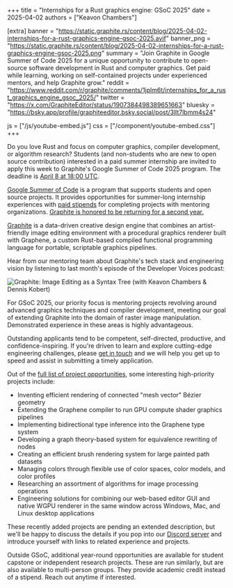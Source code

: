 +++
title = "Internships for a Rust graphics engine: GSoC 2025"
date = 2025-04-02
authors = ["Keavon Chambers"]

[extra]
banner = "https://static.graphite.rs/content/blog/2025-04-02-internships-for-a-rust-graphics-engine-gsoc-2025.avif"
banner_png = "https://static.graphite.rs/content/blog/2025-04-02-internships-for-a-rust-graphics-engine-gsoc-2025.png"
summary = "Join Graphite in Google Summer of Code 2025 for a unique opportunity to contribute to open-source software development in Rust and computer graphics. Get paid while learning, working on self-contained projects under experienced mentors, and help Graphite grow."
reddit = "https://www.reddit.com/r/graphite/comments/1jplm6t/internships_for_a_rust_graphics_engine_gsoc_2025/"
twitter = "https://x.com/GraphiteEditor/status/1907384498389651663"
bluesky = "https://bsky.app/profile/graphiteeditor.bsky.social/post/3llt7lbmm4s24"

js = ["/js/youtube-embed.js"]
css = ["/component/youtube-embed.css"]
+++

Do you love Rust and focus on computer graphics, compiler development, or algorithm research? Students (and non-students who are new to open source contribution) interested in a paid summer internship are invited to apply this week to Graphite's Google Summer of Code 2025 program. The deadline is [April 8 at 18:00 UTC](https://www.wolframalpha.com/input?i=April+8%2C+18%3A00+UTC).

<!-- more -->

[Google Summer of Code](https://summerofcode.withgoogle.com/) is a program that supports students and open source projects. It provides opportunities for summer-long internship experiences with [paid stipends](https://developers.google.com/open-source/gsoc/help/student-stipends) for completing projects with mentoring organizations. [Graphite is honored to be returning for a second year.](https://summerofcode.withgoogle.com/programs/2025/organizations/graphite)

[Graphite](/) is a data-driven creative design engine that combines an artist-friendly image editing environment with a procedural graphics renderer built with Graphene, a custom Rust-based compiled functional programming language for portable, scriptable graphics pipelines.

Hear from our mentoring team about Graphite's tech stack and engineering vision by listening to last month's episode of the Developer Voices podcast:

<div class="youtube-embed aspect-16x9">
	<img data-youtube-embed="ZUbcwUC5lxA" src="https://static.graphite.rs/content/blog/2025-04-02-internships-for-a-rust-graphics-engine-gsoc-2025/developer-voices-podcast-youtube.avif" onerror="this.onerror = null; this.src = this.src.replace('.avif', '.png')" alt="Graphite: Image Editing as a Syntax Tree (with Keavon Chambers & Dennis Kobert)" />
</div>

For GSoC 2025, our priority focus is mentoring projects revolving around advanced graphics techniques and compiler development, meeting our goal of extending Graphite into the domain of raster image manipulation. Demonstrated experience in these areas is highly advantageous.

Outstanding applicants tend to be competent, self-directed, productive, and confidence-inspiring. If you're driven to learn and explore cutting-edge engineering challenges, please [get in touch](https://discord.graphite.rs) and we will help you get up to speed and assist in submitting a timely application.

Out of the [full list of project opportunities](/volunteer/guide/student-projects/#project-idea-list), some interesting high-priority projects include:

- Inventing efficient rendering of connected "mesh vector" Bézier geometry
- Extending the Graphene compiler to run GPU compute shader graphics pipelines
- Implementing bidirectional type inference into the Graphene type system
- Developing a graph theory-based system for equivalence rewriting of nodes
- Creating an efficient brush rendering system for large painted path datasets
- Managing colors through flexible use of color spaces, color models, and color profiles
- Researching an assortment of algorithms for image processing operations
- Engineering solutions for combining our web-based editor GUI and native WGPU renderer in the same window across Windows, Mac, and Linux desktop applications

These recently added projects are pending an extended description, but we'll be happy to discuss the details if you pop into our [Discord server](https://discord.graphite.rs) and introduce yourself with links to related experience and projects.

Outside GSoC, additional year-round opportunities are available for student capstone or independent research projects. These are run similarly, but are also available to multi-person groups. They provide academic credit instead of a stipend. Reach out anytime if interested.
